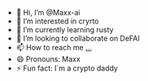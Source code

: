 - 👋 Hi, I’m @Maxx-ai
- 👀 I’m interested in cryrto
- 🌱 I’m currently learning rusty
- 💞️ I’m looking to collaborate on DeFAI 
- 📫 How to reach me [...](https://x.com/WePuh11880)
- 😄 Pronouns: Maxx
- ⚡ Fun fact: I`m a crypto daddy

<!---
Maxx-ai/Maxx-ai is a ✨ special ✨ repository because its `README.md` (this file) appears on your GitHub profile.
You can click the Preview link to take a look at your changes.
--->
